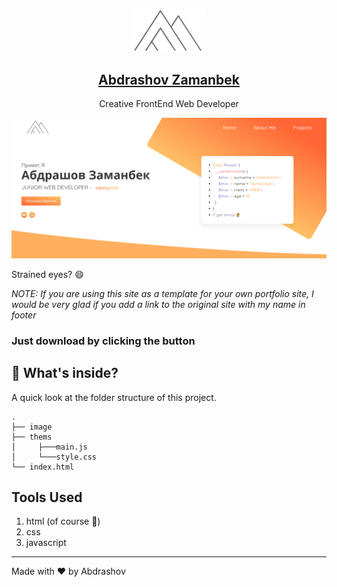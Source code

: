 <p align="center">
  <a href="https://abdrashov.github.io/">
    <img alt="abdr" src="/image/logo.png" width="120" />
    <h2 align="center">Abdrashov Zamanbek</h2>
  </a>
</p> 
<p align="center">Creative FrontEnd Web Developer</p>

![Abdrashov Zamanbek Site Preview](/image/background.png)

Strained eyes? 😄

*NOTE: If you are using this site as a template for your own portfolio site, I would be very glad if you add a link to the original site with my name in footer*

### Just download by clicking the button


## :open_file_folder: What's inside?

A quick look at the folder structure of this project.

    .
    ├── image
    ├── thems 
    │	  ├───main.js
    │	  └───style.css
    └── index.html




## Tools Used

1. html (of course 🙈)
2. css
3. javascript

------

Made with :heart: by Abdrashov